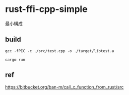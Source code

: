 # rust-ffi-cpp-simple

最小構成

## build

```
gcc -fPIC -c ./src/test.cpp -o ./target/libtest.a
```

```
cargo run
```

## ref

https://bitbucket.org/ban-m/call_c_function_from_rust/src